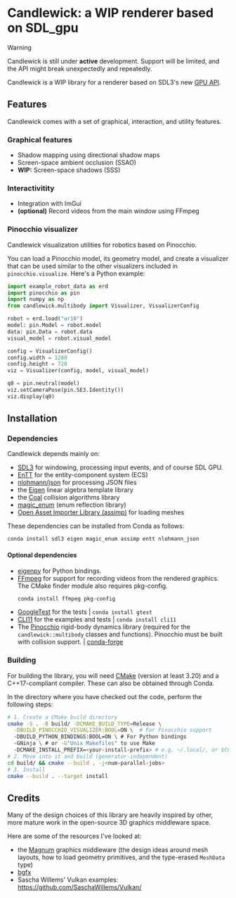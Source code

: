 # Candlewick: a WIP renderer based on SDL_gpu

> [!WARNING]
> Candlewick is still under **active** development. Support will be limited, and the API might break unexpectedly and repeatedly.


Candlewick is a WIP library for a renderer based on SDL3's new [GPU API](https://wiki.libsdl.org/SDL3/CategoryGPU).

## Features

Candlewick comes with a set of graphical, interaction, and utility features.

### Graphical features

* Shadow mapping using directional shadow maps
* Screen-space ambient occlusion (SSAO)
* **WIP:** Screen-space shadows (SSS)

### Interactivitity

* Integration with ImGui
* **(optional)** Record videos from the main window using FFmpeg

### Pinocchio visualizer

Candlewick visualization utilities for robotics based on Pinocchio.

You can load a Pinocchio model, its geometry model, and create a visualizer that can be used similar to the other visualizers included in `pinocchio.visualize`.
Here's a Python example:

```python
import example_robot_data as erd
import pinocchio as pin
import numpy as np
from candlewick.multibody import Visualizer, VisualizerConfig

robot = erd.load("ur10")
model: pin.Model = robot.model
data: pin.Data = robot.data
visual_model = robot.visual_model

config = VisualizerConfig()
config.width = 1280
config.height = 720
viz = Visualizer(config, model, visual_model)

q0 = pin.neutral(model)
viz.setCameraPose(pin.SE3.Identity())
viz.display(q0)
```


## Installation

### Dependencies

Candlewick depends mainly on:

* [SDL3](https://github.com/libsdl-org/SDL/) for windowing, processing input events, and of course SDL GPU.
* [EnTT](https://github.com/skypjack/entt/) for the entity-component system (ECS)
* [nlohmann/json](https://github.com/nlohmann/json) for processing JSON files
* the [Eigen](https://gitlab.com/libeigen/eigen/) linear algebra template library
* the [Coal](https://github.com/coal-library/coal) collision algorithms library
* [magic_enum](https://github.com/Neargye/magic_enum) (enum reflection library)
* [Open Asset Importer Library (assimp)](https://assimp-docs.readthedocs.io/en/latest/) for loading meshes

These dependencies can be installed from Conda as follows:
```bash
conda install sdl3 eigen magic_enum assimp entt nlohmann_json
```

#### Optional dependencies

* [eigenpy](https://github.com/stack-of-tasks/eigenpy) for Python bindings.
* [FFmpeg](https://ffmpeg.org/) for support for recording videos from the rendered graphics. The CMake finder module also requires pkg-config.
  ```bash
  conda install ffmpeg pkg-config
  ```
* [GoogleTest](https://github.com/google/googletest) for the tests | `conda install gtest`
* [CLI11](https://github.com/CLIUtils/CLI11) for the examples and tests | `conda install cli11`
* The [Pinocchio](https://github.com/stack-of-tasks/pinocchio) rigid-body dynamics library (required for the `candlewick::multibody` classes and functions). Pinocchio must be built with collision support. | [conda-forge](https://anaconda.org/conda-forge/pinocchio)

### Building

For building the library, you will need [CMake](https://cmake.org/) (version at least 3.20) and a C++17-compliant compiler. These can also be obtained through Conda.

In the directory where you have checked out the code, perform the following steps:
```bash
# 1. Create a CMake build directory
cmake -S . -B build/ -DCMAKE_BUILD_TYPE=Release \
  -DBUILD_PINOCCHIO_VISUALIZER:BOOL=ON \  # For Pinocchio support
  -DBUILD_PYTHON_BINDINGS:BOOL=ON \ # For Python bindings
  -GNinja \ # or -G"Unix Makefiles" to use Make
  -DCMAKE_INSTALL_PREFIX=<your-install-prefix> # e.g. ~/.local/, or $CONDA_PREFIX
# 2. Move into it and build (generator-independent)
cd build/ && cmake --build . -j<num-parallel-jobs>
# 3. Install
cmake --build . --target install
```

## Credits

Many of the design choices of this library are heavily inspired by other, more mature work in the open-source 3D graphics middleware space.

Here are some of the resources I've looked at:

* the [Magnum](https://magnum.graphics/) graphics middleware (the design ideas around mesh layouts, how to load geometry primitives, and the type-erased `MeshData` type)
* [bgfx](https://github.com/bkaradzic/bgfx/)
* Sascha Willems' Vulkan examples: https://github.com/SaschaWillems/Vulkan/
